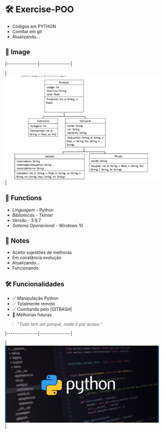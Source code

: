# 🛠️ Exercise-POO

- Códigos em PYTHON
- Comitar em git
- Atualizando...


## 📸 Image


|----------------|----------------|

| ![Tela 1](images/atividade.png) |


## 🚀 Functions

- *Linguagem* - Python
- *Bibliotecas* - Tkinter
- *Versão* - 3.9.7
- *Sistema Operacional* - Windows 10


## 📌 Notes

- Aceito sujestões de melhoras
- Em constância evolução
- Atualizando...
- Funcionando

## 🛠️ Funcionalidades

- ✅ Manipulação Python
- ✅ Totalmente remoto
- ✅ Comitando pelo |GITBASH|
- 🔧 Melhorias futuras

> _“Tudo tem um porquê, nada é por acaso.”_



|----------------|----------------|

| ![Tela 2](images/py.jpg) |
